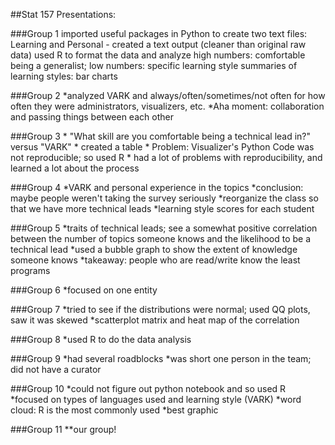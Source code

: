 ##Stat 157 Presentations:

###Group 1
	imported useful packages in Python to create two text files: Learning and Personal	- created a text output (cleaner than original raw data)
	used R to format the data and analyze
	high numbers: comfortable being a generalist; low numbers: specific learning style
	summaries of learning styles: bar charts

###Group 2
	*analyzed VARK and always/often/sometimes/not often for how often they were administrators, visualizers, etc.
	*Aha moment: collaboration and passing things between each other

###Group 3
	* "What skill are you comfortable being a technical lead in?" versus "VARK"
	* created a table
	* Problem: Visualizer's Python Code was not reproducible; so used R 
	* had a lot of problems with reproducibility, and learned a lot about the process

###Group 4
	*VARK and personal experience in the topics
	*conclusion: maybe people weren't taking the survey seriously
	*reorganize the class so that we have more technical leads
	*learning style scores for each student

###Group 5
	*traits of technical leads; see a somewhat positive correlation between the number of topics someone knows and the likelihood to be a technical lead
	*used a bubble graph to show the extent of knowledge someone knows
	*takeaway: people who are read/write know the least programs

###Group 6
	*focused on one entity

###Group 7
	*tried to see if the distributions were normal; used QQ plots, saw it was skewed
	*scatterplot matrix and heat map of the correlation

###Group 8
	*used R to do the data analysis

###Group 9
	*had several roadblocks
	*was short one person in the team; did not have a curator

###Group 10
	*could not figure out python notebook and so used R
	*focused on types of languages used and learning style (VARK)
	*word cloud: R is the most commonly used 
	  *best graphic
	  
###Group 11
**our group!



	
